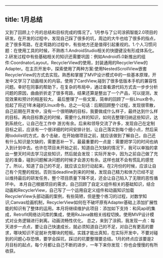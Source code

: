  ---
 title: 1月总结
 ---
   又到了回顾上个月的总结和目标完成的情况了。1月参与了公司涂鸦智能2.0项目的研发。在开发的过程中，发现自己踩了很多的坑，周边的大牛也给了很多的指点，走了很多弯路，在走弯路的过程中，有些地方还是值得引起重视的。1.个人习惯问题：在使用工具的时候，不熟练:1.AndroidStudio相关的快捷键没有形成体系化。2.研发过程中有些基础相关的知识还需要巩固：例如Android5.0新推出的组件:CoordnatorLayout，RecyclerView的使用，封装通用的RecyclerView的Adapter。在主页开发中，探索使用了两种方案:使用NestedScrollView嵌套RecyclerView的方式去实现。熟悉和掌握了MVP设计模式中的一些基本原理，开发中又学习了动画相关的内容。使用了CardView,碰到了很多低版本手机的兼容性问题。幸好在同事的帮助下，在复杂的布局中，通过查看源代码方式去一步步分析问题的原因，曲曲折折走了很多弯路，结果还算是整出了一个产品，可以提测，发现效果和预计的相差较大。 最后整理了一些文案，简单的回顾了一些LInux命令，拾起了将近1年未碰的LInux命令。总之一句话：后期回顾整个过程，发现很零散，自己前期在开发中，没有一个很明确的目标，我要做成什么样子，最终达到什么样的目标。再向目标靠近的时候，需要什么样的知识，如何去整理归纳这些知识，达到系统化，让自己在工作中 游刃有余。后来和领导交流了许多，发现自己在定制目标之前，应该有一个很详细的时间安排计划，让自己落实到每个细小点，然后采用todolist的方式，各个击破，在开始做项目之前，就应该做到了解自己，自己还有什么知识是欠缺的，需要恶补一下。最最重要的一点是：需要把学习的时间也纳入到计划中去。也许在项目未开始之前，知道自己欠缺的情况下，我可以单独的拿出一整天时间去学习这些知识，然后就会发现：实际开发中，因为之前自己做了充足的准备，碰到问题解决问题的时候才会游刃有余。这样也就不会有慌乱的感觉了。所以，知道了自己的不足，就应该立刻行动起来。在2月份的时候，应该让自己有个完整的规划。否则当deadline到来的时候，发现自己精力和体力已经不足以维持最后的研发任务，整个项目质量下降不说，还会让自己陷入了无限的恶性循环中。
	本月自己根据项目的需求，自己回顾了自定义组件相关的基础知识，结合动画和RecyclerView，自己写了一个运用自定义组件和动画知识加载RecyclerView头部动画的案例，有些简陋，但是整个练习的过程，对数学知识,Canvas绘画机制，RecyclerView如何在不破坏原有Adapter基础上添加扩展性能的知识有了整体的运用。本月将继续维护此项目：添加如下支持：和风api的集成，Retrofit网络访问库的集成，使用RxJava做相关线程切换。使用MVP设计模式对业务逻辑进行剥离。动画流畅性优化。
总之，来到了涂鸦，我发现一点：每天进步一点点，要让自己快速成长，就必须知道自己的不足，对自己有更高的要求，哪块知识不足就补充哪块的短板。实践才能出真知，在实际开发中，不要对碰到的问题心存恐惧，要学会踩坑，踩过的坑要整理要总结。1月的终点应该要是2月目标的起点，每个月都让自己不断的进步，一年下来你发现：你也会慢慢的有所收获。

